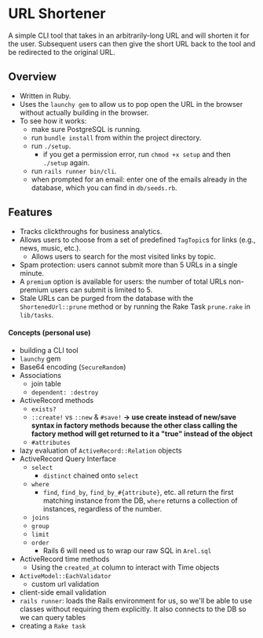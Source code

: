 # URL Shortener

A simple CLI tool that takes in an arbitrarily-long URL and will shorten it for the user. Subsequent users can then give the short URL back to the tool and be redirected to the original URL.

## Overview
- Written in Ruby.
- Uses the `launchy gem` to allow us to pop open the URL in the browser without actually building in the browser.
- To see how it works:
  - make sure PostgreSQL is running.
  - run `bundle install` from within the project directory.
  - run `./setup`.
    - if you get a permission error, run `chmod +x setup` and then `./setup` again.
  - run `rails runner bin/cli`.
  - when prompted for an email: enter one of the emails already in the database, which you can find in `db/seeds.rb`.

## Features
- Tracks clickthroughs for business analytics.
- Allows users to choose from a set of predefined `TagTopic`s for links (e.g., news, music, etc.).
  - Allows users to search for the most visited links by topic.
- Spam protection: users cannot submit more than 5 URLs in a single minute.
- A `premium` option is available for users: the number of total URLs non-premium users can submit is limited to 5.
- Stale URLs can be purged from the database with the `ShortenedUrl::prune` method or by running the Rake Task `prune.rake` in `lib/tasks`.

#### Concepts (personal use)
- building a CLI tool
- `launchy` gem
- Base64 encoding (`SecureRandom`)
- Associations
  - join table
  - `dependent: :destroy`
- ActiveRecord methods
  - `exists?`
  - `::create!` vs `::new` & `#save!`
**-> use create instead of new/save syntax in factory methods because the other class calling the factory method will get returned to it a "true" instead of the object**
  - `#attributes`
- lazy evaluation of `ActiveRecord::Relation` objects
- ActiveRecord Query Interface
  - `select`
    - `distinct` chained onto `select`
  - `where`
    - `find`, `find_by`, `find_by_#{attribute}`, etc. all return the first matching instance from the DB, `where` returns a collection of instances, regardless of the number.
  - `joins`
  - `group`
  - `limit`
  - `order`
    - Rails 6 will need us to wrap our raw SQL in `Arel.sql`
- ActiveRecord time methods
  - Using the `created_at` column to interact with Time objects
- `ActiveModel::EachValidator`
  - custom url validation
- client-side email validation
- `rails runner`: loads the Rails environment for us, so we'll be able to use classes without requiring them explicitly. It also connects to the DB so we can query tables
- creating a `Rake task`
